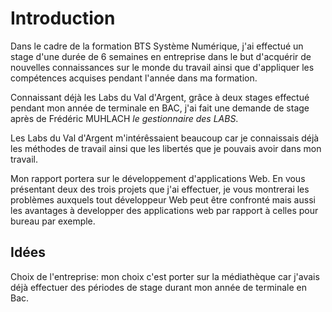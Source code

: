 # Introduction

Dans le cadre de la formation BTS Système Numérique, j'ai effectué un stage d'une durée de 6 semaines en entreprise dans le but d'acquérir de nouvelles connaissances sur le monde du travail ainsi que d'appliquer les compétences acquises pendant l'année dans ma formation.

Connaissant déjà les Labs du Val d'Argent, grâce à deux stages effectué pendant mon année de terminale en BAC, j'ai fait une demande de stage après de Frédéric MUHLACH *le gestionnaire des LABS*.

Les Labs du Val d'Argent m'intérêssaient beaucoup car je connaissais déjà les méthodes de travail ainsi que les libertés que je pouvais avoir dans mon travail. 

Mon rapport portera sur le développement d'applications Web. En vous présentant deux des trois projets que j'ai effectuer, je vous montrerai les problèmes auxquels tout développeur Web peut être confronté mais aussi les avantages à developper des applications web par rapport à celles pour bureau par exemple.

## Idées

Choix de l'entreprise: mon choix c'est porter sur la médiathèque car j'avais déjà effectuer des périodes de stage durant mon année de terminale en Bac.

